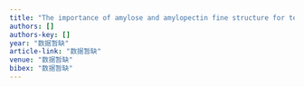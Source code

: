 ```yaml
---
title: "The importance of amylose and amylopectin fine structure for textural properties of cooked rice grains"
authors: []
authors-key: []
year: "数据暂缺"
article-link: "数据暂缺"
venue: "数据暂缺"
bibex: "数据暂缺"
---
```

